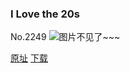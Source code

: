 ### I Love the 20s
No.2249
![图片不见了~~~](https://imgs.xkcd.com/comics/i_love_the_20s.png)

[原址](https://xkcd.com//2249) [下载](https://imgs.xkcd.com/comics/i_love_the_20s.png)

